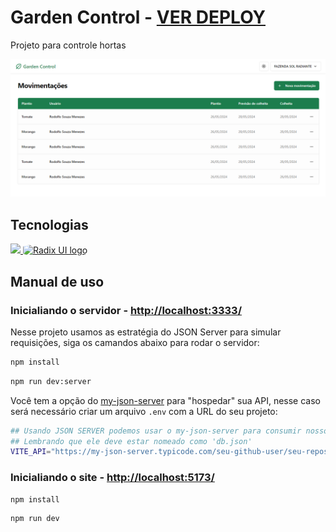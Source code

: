 # Garden Control - [VER DEPLOY](https://garden-control-web.vercel.app)

Projeto para controle hortas

![thumbnail](./docs/thumbnail.png)

## Tecnologias

<p align="start">
  <a href="https://skillicons.dev">
    <img src="https://skillicons.dev/icons?i=vite,react,typescript,tailwind" />
    <img src="https://avatars.githubusercontent.com/u/75042455?s=280&v=4" height="50" width="50" style="border-radius:20%" alt="Radix UI logo"  />
  </a>
</p>

## Manual de uso

### Inicialiando o servidor - [http://localhost:3333/](http://localhost:3333/)

Nesse projeto usamos as estratégia do JSON Server para simular requisições, siga os camandos abaixo para rodar o servidor:

```sh
npm install
```

```sh
npm run dev:server
```

Você tem a opção do [my-json-server](https://my-json-server.typicode.com) para "hospedar" sua API, nesse caso será necessário criar um arquivo `.env` com a URL do seu projeto:

```sh
## Usando JSON SERVER podemos usar o my-json-server para consumir nosso JSON, 
## Lembrando que ele deve estar nomeado como 'db.json' 
VITE_API="https://my-json-server.typicode.com/seu-github-user/seu-repositorio"
```

### Inicialiando o site - [http://localhost:5173/](http://localhost:5173/)

```sh
npm install
```

```sh
npm run dev
```